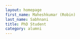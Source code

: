 ```yaml
---
layout: homepage
first_name: Maheshkumar (Robin)
last_name: Sabhnani
title: PhD Student
category: alumni
---
```

